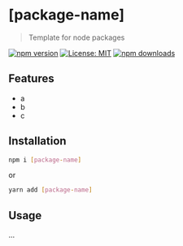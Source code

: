 # [package-name]
> Template for node packages

[![npm version](https://badge.fury.io/js/[package-name].svg)](https://badge.fury.io/js/[package-name])
[![License: MIT](https://img.shields.io/badge/License-MIT-yellow.svg)](https://opensource.org/licenses/MIT)
[![npm downloads](https://badgen.net/npm/dw/[package-name])](https://badge.fury.io/js/[package-name])

## Features
- a
- b
- c

## Installation
```bash
npm i [package-name]
```
or
```bash
yarn add [package-name]
```

## Usage

...
